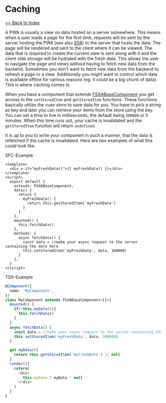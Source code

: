 # Caching

[<< Back to Index](./index.md)

A PWA is usually a view on data hosted on a server somewhere. This means when a user loads a page for the first time, requests will be sent by the server hosting the PWA (see also [SSR](./SSR.md)) to the server that hosts the data. The page will be rendered and sent to the client where it can be viewed. The data that is required to create the current view is sent along with it and the client side storage will be hydrated with the fresh data. This allows the user to navigate the page and views without having to fetch new data from the backend. Sometimes you don't want to fetch new data from the backend to refresh a page or a view. Additionally you might want to control which data is available offline for various reasons (eg. it could be a big chunk of data). This is where caching comes in.

When you have a component that extends [FSXABaseComponent](./components/FSXABaseComponent.md) you get access to the `setStoredItem` and `getStoredItem` functions. These functions basically utilize the vuex store to save data for you. You have to pick a string as key and later you can retrieve your items from the store using the key. You can set a time to live in milliseconds, the default being `300000` or 5 minutes. When this time runs out, your cache is invalidated and the `getStoredItem` function will return `undefined`.

It is up to you to write your component in such a manner, that the data is refetched if the cache is invalidated. Here are two examples of what this could look like.

SFC-Example

```vue
<template>
  <div v-if="myFreshData()">{{ myFreshData() }}</div>
</template>
<script>
  export default {
    extends: FSXABaseComponent,
    data() {
      return {
        myFreshData() {
          return this.getStoredItem('myFreshData')
        }
      }
    },
    mounted() {
      this.fetchData()
    },
    methods: {
      async fetchData() {
        const data = //make your async request to the server containing the data here
        this.setStoredItem('myFreshData', data, 100000)
      }
    },
  }
</script>
```

TSX-Example

```typescript jsx
@Component({
  name: 'MyComponent',
})
class MyComponent extends FSXABaseComponent<{}>{
  mounted() {
    if(!this.myData()){
      this.fetchData()
    } 
  }
  async fetchData() {
    const data = //make your async request to the server containing the data here
    this.setStoredItem('myFreshData', data, 100000)
  }

  get myData(){
    return this.getStoredItem('myFreshData') || null
  }
  render(){
    return(
      <div>
        this.myData ? myData : null
      </div>
    )
  }
}
```